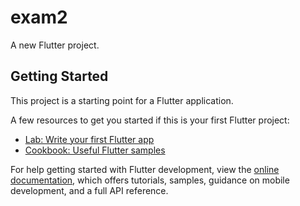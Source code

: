 # exam2

A new Flutter project.

## Getting Started

This project is a starting point for a Flutter application.

A few resources to get you started if this is your first Flutter project:

- [Lab: Write your first Flutter app](https://docs.flutter.dev/get-started/codelab)
- [Cookbook: Useful Flutter samples](https://docs.flutter.dev/cookbook)

For help getting started with Flutter development, view the
[online documentation](https://docs.flutter.dev/), which offers tutorials,
samples, guidance on mobile development, and a full API reference.


<p>
<img scr="https://user-images.githubusercontent.com/116251590/211246321-2d493703-a4ae-45c8-a02b-8b055cb5d5dd.PNg" size=22% height=35%>
</p>
